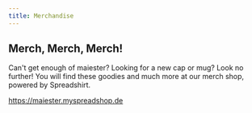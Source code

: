 ```yaml
---
title: Merchandise
---
```


## Merch, Merch, Merch!
Can't get enough of maiester? Looking for a new cap or mug? Look no further! You will find these goodies and much more at our merch shop, powered by Spreadshirt.

<https://maiester.myspreadshop.de>
